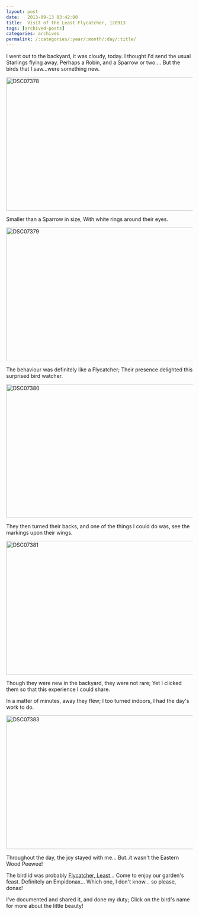 ```yaml
---
layout: post
date:	2013-09-13 03:42:00
title:  Visit of the Least Flycatcher, 120913
tags: [archived-posts]
categories: archives
permalink: /:categories/:year/:month/:day/:title/
---
```

I went out to the backyard, it was cloudy, today.
I thought I'd send the usual Starlings flying away.
Perhaps a Robin, and a Sparrow or two....
But the birds that I saw...were something new.

<a href="http://www.flickr.com/photos/86494503@N00/9730368441/" title="DSC07378 by mohandep, on Flickr"><img src="http://farm8.staticflickr.com/7447/9730368441_0138cf3f7e_z.jpg" width="640" height="360" alt="DSC07378"></a>

Smaller than a Sparrow in size,
With white rings around their eyes.

<a href="http://www.flickr.com/photos/86494503@N00/9730368211/" title="DSC07379 by mohandep, on Flickr"><img src="http://farm8.staticflickr.com/7353/9730368211_5d082c554c_z.jpg" width="640" height="360" alt="DSC07379"></a>

The behaviour was definitely like a Flycatcher;
Their presence delighted this surprised bird watcher.

<a href="http://www.flickr.com/photos/86494503@N00/9733594526/" title="DSC07380 by mohandep, on Flickr"><img src="http://farm8.staticflickr.com/7361/9733594526_95a39ac351_z.jpg" width="640" height="360" alt="DSC07380"></a>


They then turned their backs, and one of the things
I could do was, see the markings upon their wings.

<a href="http://www.flickr.com/photos/86494503@N00/9730367717/" title="DSC07381 by mohandep, on Flickr"><img src="http://farm8.staticflickr.com/7302/9730367717_30c26e7e97_z.jpg" width="640" height="360" alt="DSC07381"></a>

Though they were new in the backyard, they were not rare;
Yet I clicked them so that this experience I could share.

In a matter of minutes, away they flew;
I too turned indoors, I had the day's work to do.

<a href="http://www.flickr.com/photos/86494503@N00/9730366985/" title="DSC07383 by mohandep, on Flickr"><img src="http://farm4.staticflickr.com/3703/9730366985_a73d4fb461_z.jpg" width="640" height="360" alt="DSC07383"></a>

Throughout the day, the joy stayed with me...
But..it wasn't the Eastern Wood Peewee!

The bird id was probably <a href="http://www.allaboutbirds.org/guide/Least_Flycatcher/id">Flycatcher, Least </a>..
Come to enjoy our garden's feast.
Definitely an Empidonax...
Which one, I don't know... so please, donax!


I've documented and shared it, and done my duty;
Click on the bird's name for more about the little beauty!
